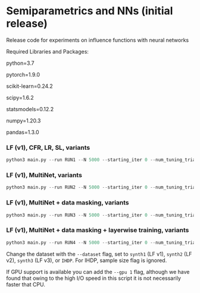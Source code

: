 # Semiparametrics and NNs (initial release)
Release code for experiments on influence functions with neural networks


Required Libraries and Packages:

python=3.7

pytorch=1.9.0

scikit-learn=0.24.2

scipy=1.6.2

statsmodels=0.12.2

numpy=1.20.3

pandas=1.3.0


### LF (v1), CFR, LR, SL, variants
```python
python3 main.py --run RUN1 --N 5000 --starting_iter 0 --num_tuning_trials 50 --num_runs 100 --data_rand 1 --super_learner_k 10 --run_SL 1 --run_treg 1 --run_LR 1 --run_NN 1 --run_NN_SL 1 --run_treg_SL 1 --run_NN_or_multinet 0 --data_masking 0 --layerwise_optim 0 --calibration 0  --dataset synth1
```

### LF (v1), MultiNet, variants
```python
python3 main.py --run RUN2 --N 5000 --starting_iter 0 --num_tuning_trials 50 --num_runs 100 --data_rand 1 --super_learner_k 10 --run_SL 1 --run_treg 1 --run_LR 1 --run_NN 1 --run_NN_SL 1 --run_treg_SL 1 --run_NN_or_multinet 1 --data_masking 0 --layerwise_optim 0 --calibration 0 --dataset synth1
```


### LF (v1), MultiNet + data masking, variants
```python
python3 main.py --run RUN3 --N 5000 --starting_iter 0 --num_tuning_trials 50 --num_runs 100 --data_rand 1 --super_learner_k 10 --run_SL 1 --run_treg 1 --run_LR 1 --run_NN 1 --run_NN_SL 1 --run_treg_SL 1 --run_NN_or_multinet 1 --data_masking 1 --layerwise_optim 0 --calibration 0  --dataset synth1
```


### LF (v1), MultiNet + data masking + layerwise training, variants
```python
python3 main.py --run RUN4 --N 5000 --starting_iter 0 --num_tuning_trials 50 --num_runs 100 --data_rand 1 --super_learner_k 10 --run_SL 1 --run_treg 1 --run_LR 1 --run_NN 1 --run_NN_SL 1 --run_treg_SL 1 --run_NN_or_multinet 1 --data_masking 1 --layerwise_optim 1 --calibration 0  --dataset synth1
```

Change the dataset with the ```--dataset``` flag, set to ```synth1``` (LF v1), ```synth2``` (LF v2), ```synth3``` (LF v3), or ```IHDP```. For IHDP, sample size flag is ignored.

If GPU support is available you can add the ```--gpu 1``` flag, although we have found that owing to the high I/O speed in this script it is not necessarily faster that CPU.